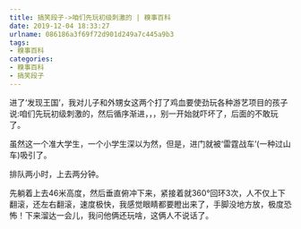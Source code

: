 ```yaml
---
title: 搞笑段子->咱们先玩初级刺激的 | 糗事百科
date: 2019-12-04 18:33:27
urlname: 086186a3f69f72d901d249a7c445a9b3
tags: 
- 糗事百科
categories:
- 糗事百科
- 搞笑段子
---
```

进了‘发现王国’，我对儿子和外甥女这两个打了鸡血要使劲玩各种游艺项目的孩子说:咱们先玩初级刺激的，然后循序渐进，，，别一开始就吓坏了，后面的不敢玩了。

虽然这一个准大学生，一个小学生深以为然，但是，进门就被‘雷霆战车’(一种过山车)吸引了。

排队两小时，上去两分钟。

先躺着上去46米高度，然后垂直俯冲下来，紧接着就360°回环3次，人不仅上下翻滚，还左右翻滚，速度极快，我感觉眼睛都要瞪出来了，手脚没地方放，极度恐怖！下来溜达一会儿，我问他俩还玩啥，这俩人不说话了。


